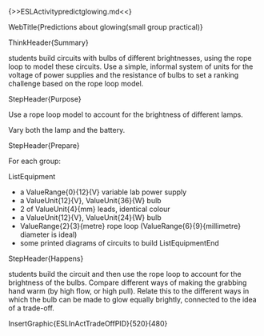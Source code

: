 {>>ESLActivitypredictglowing.md<<}

WebTitle{Predictions about glowing(small group practical)}

ThinkHeader{Summary}

students build circuits with bulbs of different brightnesses, using the rope loop to model these circuits. Use a simple, informal system of units for the voltage of power supplies and the resistance of bulbs to set a ranking challenge based on the rope loop model.

StepHeader{Purpose}

Use a rope loop model to account for the brightness of different lamps.

Vary both the lamp and the battery.

StepHeader{Prepare}

For each group:

ListEquipment
- a ValueRange{0}{12}{V} variable lab power supply
- a ValueUnit{12}{V}, ValueUnit{36}{W} bulb
- 2 of ValueUnit{4}{mm} leads, identical colour
- a ValueUnit{12}{V}, ValueUnit{24}{W} bulb
- ValueRange{2}{3}{metre} rope loop (ValueRange{6}{9}{millimetre} diameter is ideal)
- some printed diagrams of circuits to build
ListEquipmentEnd

StepHeader{Happens}

students build the circuit and then use the rope loop to account for the brightness of the bulbs. Compare different ways of making the grabbing hand warm (by high flow, or high pull). Relate this to the different ways in which the bulb can be made to glow equally brightly, connected to the idea of a trade-off.

InsertGraphic{ESLInActTradeOffPID}{520}{480}



